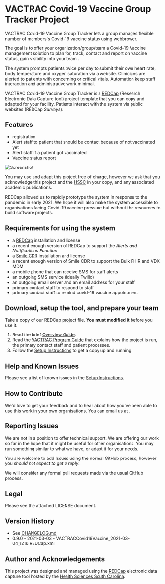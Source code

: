 # VACTRAC Covid-19 Vaccine Group Tracker Project
VACTRAC Covid-19 Vaccine Group Tracker lets a group manages flexible number of members's Covid-19 vaccine status using webbrower.

The goal is to offer your organization/group/team a Covid-19 Vaccine management solution to plan for, track, contact and report on vaccine status, gain visibility into your team .

The system prompts patients twice per day to submit their own heart rate, body temperature and oxygen saturation via a website. Clinicians are alerted to patients with concerning or critical vitals. Automation keep staff interaction and administrative work minimal.

VACTRAC Covid-19 Vaccine Group Tracker is a [REDCap](https://projectredcap.org/software/) (Research Electronic Data Capture tool) project template that you can copy and adapted for your facility. Patients interact with the system via public websites (REDCap *Surveys*).

## Features

- registration
- Alert staff to patient that should be contact because of not vaccinated yet
- Alert staff if a patient got vaccinated
- Vaccine status report

![Screenshot]()


You may use and adapt this project free of charge, however we ask that you acknowledge this project and the [HSSC](https://www.healthsciencessc.org) in your copy, and any associated academic publications.

REDCap allowed us to rapidly prototype the system in response to the pandemic in early 2021. We hope it will also make the system accessible to organisations facing Covid-19 vaccine pressure but without the resources to build software projects.

## Requirements for using the system

- a [REDCap](https://projectredcap.org/software/) installation and license
- a recent enough version of REDCap to support the *Alerts and Notifications Function*
- a [Smile CDR](https://www.smilecdr.com/) installation and license
- a recent enough version of Smile CDR to support the Bulk FHIR and VDX MDM
- a mobile phone that can receive SMS for staff alerts
- an outgoing SMS service (ideally Twilio)
- an outgoing email server and an email address for your staff
- primary contact staff to respond to staff
- primary contact staff to remind covid-19 vaccine appointment

## Download, setup the tool, and prepare your team

Take a copy of our REDCap project file. **You must modified it** before you use it.

1. Read the brief [Overview Guide]().
2. Read the [VACTRAC Program Guide]() that explains how the project is run, the primary contact staff and patient processes.
3. Follow the [Setup Instructions]() to get a copy up and running.

## Help and Known Issues

Please see a list of known issues in the [Setup Instructions]().

## How to Contribute

We'd love to get your feedback and to hear about how you've been able to use this work in your own organisations. You can email us at .

## Reporting Issues

We are not in a position to offer technical support. We are offering our work so far in the hope that it might be useful for other organisations. You may run something similar to what we have, or adapt it for your needs.

You are welcome to add Issues using the normal GitHub process, however you *should not expect to get a reply*.

We will consider any formal pull requests made via the usual GitHub process.


## Legal

Please see the attached LICENSE document.

## Version History

- See  [CHANGELOG.md](https://github.com/vactraccovid/vactrac/blob/master/CHANGELOG.md)
- 0.9.0 - 2021-03-03 - VACTRACCovid19Vaccine_2021-03-04_1216.REDCap.xml 

## Author and Acknowledgements

This project was designed and managed using the [REDCap](https://projectredcap.org/software/) electronic data capture tool hosted by the [Health Sciences South Carolina](https://www.healthsciencessc.org/).
